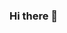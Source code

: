 ### Hi there 👋

<!--
**Charles-Heese/Charles-Heese** is a ✨ _special_ ✨ repository because its `README.md` (this file) appears on your GitHub profile.

Resume:

Education: Northeastern University 
Degree: BS Computer Science (first-year)
Languages: Racket, Java
